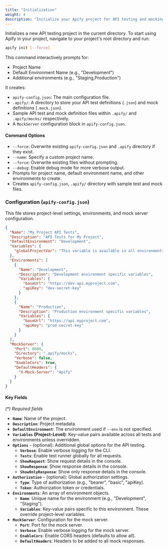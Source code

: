 ```yaml
---
title: "Initialization"
weight: 4
description: "Initialize your Apify project for API testing and mocking."
---
```


Initializes a new API testing project in the current directory. To start using Apify in your project, navigate to your project's root directory and run:

```bash
apify init [--force]
```

This command interactively prompts for:

- Project Name
- Default Environment Name (e.g., "Development")
- Additional environments (e.g., "Staging,Production")

It creates:

- `apify-config.json`: The main configuration file.
- `.apify/`: A directory to store your API test definitions (`.json`) and mock definitions (`.mock.json`).
- Sample API test and mock definition files within `.apify/` and `.apify/mocks/` respectively.
- A `MockServer` configuration block in `apify-config.json`.

#### Command Options

- `--force`: Overwrite existing `apify-config.json` and `.apify` directory if they exist.
- `--name`: Specify a custom project name.
- `--force`: Overwrite existing files without prompting.
- `--debug`: Enable debug mode for more verbose output.
- Prompts for project name, default environment name, and other environments to create.
- Creates `apify-config.json`, `.apify/` directory with sample test and mock files.

### Configuration (`apify-config.json`)

This file stores project-level settings, environments, and mock server configuration.

```json
{
  "Name": "My Project API Tests",
  "Description": "API Tests for My Project",
  "DefaultEnvironment": "Development",
  "Variables": {
    "globalProjectVar": "This variable is available in all environments and tests"
  },
  "Environments": [
    {
      "Name": "Development",
      "Description": "Development environment specific variables",
      "Variables": {
        "baseUrl": "https://dev-api.myproject.com",
        "apiKey": "dev-secret-key"
      }
    },
    {
      "Name": "Production",
      "Description": "Production environment specific variables",
      "Variables": {
        "baseUrl": "https://api.myproject.com",
        "apiKey": "prod-secret-key"
      }
    }
  ],
  "MockServer": {
    "Port": 8080,
    "Directory": ".apify/mocks",
    "Verbose": false,
    "EnableCors": true,
    "DefaultHeaders": {
      "X-Mock-Server": "Apify"
    }
  }
}
```

#### Key Fields

_(\*) Required fields_

- **`Name`**: Name of the project.
- **`Description`**: Project metadata.
- **`DefaultEnvironment`**: The environment used if `--env` is not specified.
- **`Variables` (Project-Level)**: Key-value pairs available across all tests and environments unless overridden.
- **`Options`** - (optional): Additional global options for the API testing.
  - **`Verbose`**: Enable verbose logging for the CLI.
  - **`Tests`**: Enable test runner globally for all requests.
  - **`ShowRequest`**: Show request details in the console.
  - **`ShowResponse`**: Show response details in the console.
  - **`ShowOnlyResponse`**: Show only response details in the console.
- **`Authorization`** - (optional): Global authorization settings.
  - **`Type`**: Type of authorization (e.g., "bearer", "basic", "apiKey).
  - **`Token`**: Authorization token or credentials.
- **`Environments`**: An array of environment objects.
  - **`Name`**: Unique name for the environment (e.g., "Development", "Staging").
  - **`Variables`**: Key-value pairs specific to this environment. These override project-level variables.
- **`MockServer`**: Configuration for the mock server.
  - **`Port`**: Port for the mock server.
  - **`Verbose`**: Enable verbose logging for the mock server.
  - **`EnableCors`**: Enable CORS headers (defaults to allow all).
  - **`DefaultHeaders`**: Headers to be added to all mock responses.
